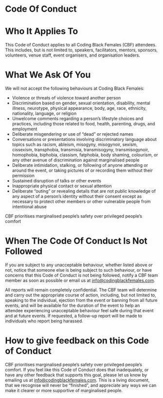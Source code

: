 # Code Of Conduct

# Who It Applies To

This Code of Conduct applies to all Coding Black Females (CBF) attendees. This includes, but is not limited to, speakers, facilitators, mentors, sponsors, volunteers, venue staff, event organisers, and organisation leaders.

# What We Ask Of You

We will not accept the following behaviours at Coding Black Females:

- Violence or threats of violence toward another person
- Discrimination based on gender, sexual orientation, disability, mental illness, neurotype, physical appearance, body, age, race, ethnicity, nationality, language, or religion
- Unwelcome comments regarding a person’s lifestyle choices and practices, including those related to food, health, parenting, drugs, and employment
- Deliberate misgendering or use of “dead” or rejected names
- Conversations or presentations involving discriminatory language about topics such as racism, ableism, misogyny, misogynoir, sexism, cissexism, transphobia, transmisia, transmisogyny, transmisogynoir, homophobia, biphobia, classism, fatphobia, body shaming, colourism, or any other avenue of discrimination against marginalised people
- Deliberate intimidation, stalking, or following of anyone attending or around the event, or taking pictures of or recording them without their permission
- Sustained disruption of talks or other events
- Inappropriate physical contact or sexual attention
- Deliberate “outing” or revealing details that are not public knowledge of any aspect of a person’s identity without their consent except as necessary to protect other members or other vulnerable people from intentional abuse

CBF prioritises marginalised people’s safety over privileged people’s comfort

# When The Code Of Conduct Is Not Followed
If you are subject to any unacceptable behaviour, whether listed above or not, notice that someone else is being subject to such behaviour, or have concerns that this Code of Conduct is not being followed, notify a CBF team member as soon as possible or email us at info@codingblackfemales.com.

All reports will remain completely confidential. The CBF team will determine and carry out the appropriate course of action, including, but not limited to, speaking to the individual, ejection from the event or banning from all future events, and will be available for the duration of the event to help an attendee experiencing unacceptable behaviour feel safe during that event and at future events. If requested, a follow-up report will be made to individuals who report being harassed.

# How to give feedback on this Code of Conduct

CBF prioritises marginalised people’s safety over privileged people’s comfort. If you feel like this Code of Conduct does that inadequately, or have any other feedback that supports this goal, please let us know by emailing us at info@codingblackfemales.com. This is a living document, that we recognise will never be “finished”, and appreciate any ways we can make it clearer or more supportive of marginalised people.